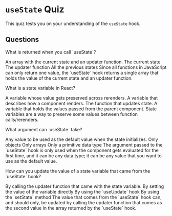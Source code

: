 # `useState` Quiz

This quiz tests you on your understanding of the `useState` hook.

## Questions

<quiz>
  <question>
  <p>What is returned when you call `useState`?</p>
  <answer correct>An array with the current state and an updater function.</answer>
  <answer>The current state</answer>
  <answer>The updater function</answer>
  <answer>All the previous states</answer>
  <explanation>Since all functions in JavaScript can only return one value, the `useState` hook returns a single array that holds the value of the current state and an updater function.</explanation>
  </question>
</quiz>

<quiz>
  <question>
  <p>What is a state variable in React?</p>
  <answer correct>A variable whose value gets preserved across rerenders.</answer>
  <answer>A variable that describes how a component renders.</answer>
  <answer>The function that updates state.</answer>
  <answer>A variable that holds the values passed from the parent component.</answer>
  <explanation>State variables are a way to preserve some values between function calls/rerenders.</explanation>
  </question>
</quiz>

<quiz>
  <question>
  <p>What argument can `useState` take?</p>
  <answer correct>Any value to be used as the default value when the state initializes.</answer>
  <answer>Only objects</answer>
  <answer>Only arrays</answer>
  <answer>Only a primitive data type</answer>
  <explanation>The argument passed to the `useState` hook is only used when the component gets evaluated for the first time, and it can be any data type; it can be any value that you want to use as the default value.</explanation>
  </question>
</quiz>

<quiz>
  <question>
  <p>How can you update the value of a state variable that came from the `useState` hook?</p>
  <answer correct>By calling the updater function that came with the state variable.</answer>
  <answer>By setting the value of the variable directly</answer>
  <answer>By using the `useUpdate` hook</answer>
  <answer>By using the `setState` method</answer>
  <explanation>The value that comes from the `useState` hook can, and should only, be updated by calling the updater function that comes as the second value in the array returned by the `useState` hook.</explanation>
  </question>
</quiz>
